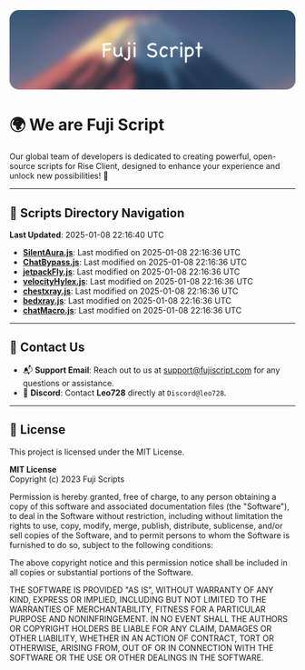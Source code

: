 ![Banner](.github/b.webp)

# 🌍 **We are Fuji Script**

Our global team of developers is dedicated to creating powerful, open-source scripts for Rise Client, designed to enhance your experience and unlock new possibilities! 🌟

---
<!-- SCRIPTS_NAVIGATION_START -->
## 📂 **Scripts Directory Navigation**

**Last Updated**: 2025-01-08 22:16:40 UTC

- **[SilentAura.js](scripts/SilentAura.js)**: Last modified on 2025-01-08 22:16:36 UTC
- **[ChatBypass.js](scripts/ChatBypass.js)**: Last modified on 2025-01-08 22:16:36 UTC
- **[jetpackFly.js](scripts/jetpackFly.js)**: Last modified on 2025-01-08 22:16:36 UTC
- **[velocityHylex.js](scripts/velocityHylex.js)**: Last modified on 2025-01-08 22:16:36 UTC
- **[chestxray.js](scripts/chestxray.js)**: Last modified on 2025-01-08 22:16:36 UTC
- **[bedxray.js](scripts/bedxray.js)**: Last modified on 2025-01-08 22:16:36 UTC
- **[chatMacro.js](scripts/chatMacro.js)**: Last modified on 2025-01-08 22:16:36 UTC

<!-- SCRIPTS_NAVIGATION_END -->

---

## 💬 **Contact Us**  
- 📬 **Support Email**: Reach out to us at [support@fujiscript.com](mailto:support@fujiscript.com) for any questions or assistance.  
- 💬 **Discord**: Contact **Leo728** directly at `Discord@leo728`.

---

## 📜 **License**

This project is licensed under the MIT License.  

**MIT License**  
Copyright (c) 2023 Fuji Scripts  

Permission is hereby granted, free of charge, to any person obtaining a copy of this software and associated documentation files (the "Software"), to deal in the Software without restriction, including without limitation the rights to use, copy, modify, merge, publish, distribute, sublicense, and/or sell copies of the Software, and to permit persons to whom the Software is furnished to do so, subject to the following conditions:  

The above copyright notice and this permission notice shall be included in all copies or substantial portions of the Software.  

THE SOFTWARE IS PROVIDED "AS IS", WITHOUT WARRANTY OF ANY KIND, EXPRESS OR IMPLIED, INCLUDING BUT NOT LIMITED TO THE WARRANTIES OF MERCHANTABILITY, FITNESS FOR A PARTICULAR PURPOSE AND NONINFRINGEMENT. IN NO EVENT SHALL THE AUTHORS OR COPYRIGHT HOLDERS BE LIABLE FOR ANY CLAIM, DAMAGES OR OTHER LIABILITY, WHETHER IN AN ACTION OF CONTRACT, TORT OR OTHERWISE, ARISING FROM, OUT OF OR IN CONNECTION WITH THE SOFTWARE OR THE USE OR OTHER DEALINGS IN THE SOFTWARE.  
